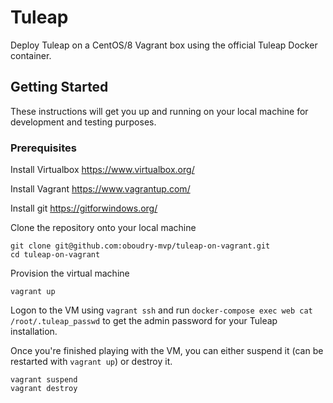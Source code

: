 # Tuleap

Deploy Tuleap on a CentOS/8 Vagrant box using the official Tuleap Docker container.

## Getting Started

These instructions will get you up and running on your local machine for
development and testing purposes.

### Prerequisites

Install Virtualbox https://www.virtualbox.org/ 

Install Vagrant https://www.vagrantup.com/

Install git https://gitforwindows.org/

Clone the repository onto your local machine

```
git clone git@github.com:oboudry-mvp/tuleap-on-vagrant.git
cd tuleap-on-vagrant
```

Provision the virtual machine

```
vagrant up
```

Logon to the VM using `vagrant ssh` and run `docker-compose exec web cat /root/.tuleap_passwd` to get the admin password for your Tuleap installation.

Once you're finished playing with the VM, you can either suspend it (can be restarted with `vagrant up`) or destroy it.

```
vagrant suspend
vagrant destroy
```

